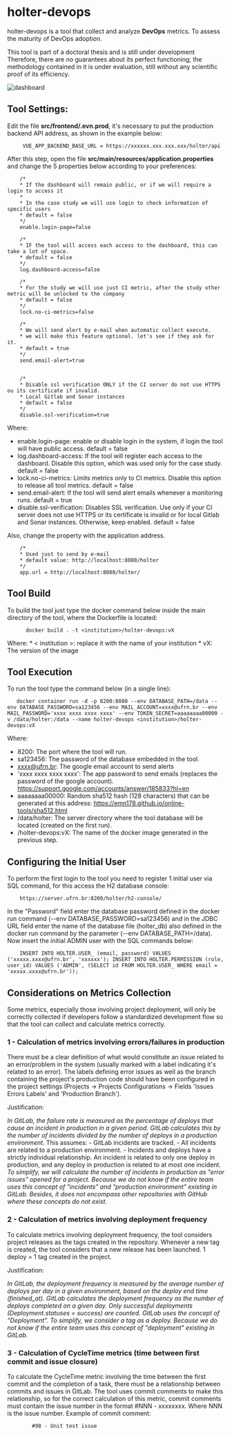 # holter-devops

holter-devops is a tool that collect and analyze <b>DevOps</b> metrics. To assess the maturity of DevOps adoption.

This tool is part of a doctoral thesis and is still under development
Therefore, there are no guarantees about its perfect functioning; the methodology contained in it is under evaluation, still without any scientific proof of its efficiency.


![dashboard](https://github.com/jadsonjs/holter-devops/blob/master/dashboard.png)


## Tool Settings:
Edit the file <b>src/frontend/.evn.prod</b>, it's necessary to put the production backend API address, as shown in the example below:

         VUE_APP_BACKEND_BASE_URL = https://xxxxxx.xxx.xxx.xxx/holter/api

After this step, open the file <b>src/main/resources/application.properties</b> and change the 5 properties below according to your preferences:


        /*
        * If the dashboard will remain public, or if we will require a login to access it
        *
        * In the case study we will use login to check information of specific users
        * default = false
        */
        enable.login-page=false

        /*
        * IF the tool will access each access to the dashboard, this can take a lot of space.
        * default = false
        */
        log.dashboard-access=false

        /*
        * For the study we will use just CI metric, after the study other metric will be unlocked to the company
        * default = false
        */
        lock.no-ci-metrics=false

        /*
        * We will send alert by e-mail when automatic collect execute.
        * we will make this feature optional. let's see if they ask for it.
        * default = true
        */
        send.email-alert=true


        /*
        * Disable ssl verification ONLY if the CI server do not use HTTPS ou its certificate if invalid.
        * Local Gitlab and Sonar instances
        * default = false
        */
        disable.ssl-verification=true

Where:
  * enable.login-page: enable or disable login in the system, if login the tool will have public access. default = false
  * log.dashboard-access: If the tool will register each access to the dashboard. Disable this option, which was used only for the case study. default = false
  * lock.no-ci-metrics: Limits metrics only to CI metrics. Disable this option to release all tool metrics. default = false
  * send.email-alert: If the tool will send alert emails whenever a monitoring runs. default = true
  * disable.ssl-verification: Disables SSL verification. Use only if your CI server does not use HTTPS or its certificate is invalid or for local Gitlab and Sonar instances. Otherwise, keep enabled. default = false


Also, change the property with the application address.


        /*
        * Used just to send by e-mail
        * default value: http://localhost:8080/holter
        */
        app.url = http://localhost:8080/holter/


## Tool Build
To build the tool just type the docker command below inside the main directory of the tool, where the Dockerfile is located:

          docker build . -t <institution>/holter-devops:vX

Where:
        * < institution >: replace it with the name of your institution
        * vX: The version of the image



## Tool Execution
To run the tool type the command below (in a single line):

       docker container run -d -p 8200:8080 --env DATABASE_PATH=/data --env DATABASE_PASSWORD=sa123456 --env MAIL_ACCOUNT=xxxx@ufrn.br --env MAIL_PASSWORD='xxxx xxxx xxxx xxxx' --env TOKEN_SECRET=aaaaaaaa00000 -v /data/holter:/data --name holter-devops <institution>/holter-devops:vX

Where:
  * 8200: The port where the tool will run.
  * sa123456: The password of the database embedded in the tool.
  * xxxx@ufrn.br: The google email account to send alerts
  * 'xxxx xxxx xxxx xxxx': The app password to send emails (replaces the password of the google account). https://support.google.com/accounts/answer/185833?hl=en
  * aaaaaaaa00000: Random sha512 hash (128 characters) that can be generated at this address: https://emn178.github.io/online-tools/sha512.html
  * /data/holter: The server directory where the tool database will be located (created on the first run).
  * <institution>/holter-devops:vX: The name of the docker image generated in the previous step.

## Configuring the Initial User

To perform the first login to the tool you need to register 1 initial user via SQL command, for this access the H2 database console:

        https://server.ufrn.br:8200/holter/h2-console/

In the "Password" field enter the database password defined in the docker run command (--env DATABASE_PASSWORD=sa123456) and in the JDBC URL field enter the name of the database file (holter_db) also defined in the docker run command by the parameter (--env DATABASE_PATH=/data). Now insert the initial ADMIN user with the SQL commands below:

        INSERT INTO HOLTER.USER_ (email, password) VALUES ('xxxxx.xxxx@ufrn.br', 'xxxxxx'); INSERT INTO HOLTER.PERMISSION (role, user_id) VALUES ('ADMIN', (SELECT id FROM HOLTER.USER_ WHERE email = 'xxxxx.xxxx@ufrn.br'));



## Considerations on Metrics Collection

Some metrics, especially those involving project deployment, will only be correctly collected if developers follow a standardized development flow so that the tool can collect and calculate metrics correctly.

### 1 - Calculation of metrics involving errors/failures in production

There must be a clear definition of what would constitute an issue related to an error/problem in the system (usually marked with a label indicating it's related to an error). The labels defining error issues as well as the branch containing the project's production code should have been configured in the project settings (Projects -> Projects Configurations -> Fields 'Issues Errors Labels' and 'Production Branch').

Justification:

*In GitLab, the failure rate is measured as the percentage of deploys that cause an incident in production in a given period. GitLab calculates this by the number of incidents divided by the number of deploys in a production environment.*
This assumes:
    - GitLab incidents are tracked.
    - All incidents are related to a production environment.
    - Incidents and deploys have a strictly individual relationship. An incident is related to only one deploy in production, and any deploy in production is related to at most one incident.
*To simplify, we will calculate the number of incidents in production as "error issues" opened for a project. Because we do not know if the entire team uses this concept of "incidents" and "production environment" existing in GitLab. Besides, it does not encompass other repositories with GitHub where these concepts do not exist.*

### 2 - Calculation of metrics involving deployment frequency

To calculate metrics involving deployment frequency, the tool considers project releases as the tags created in the repository. Whenever a new tag is created, the tool considers that a new release has been launched. 1 deploy = 1 tag created in the project.

Justification:

*In GitLab, the deployment frequency is measured by the average number of deploys per day in a given environment, based on the deploy end time (finished_at). GitLab calculates the deployment frequency as the number of deploys completed on a given day. Only successful deployments (Deployment.statuses = success) are counted. GitLab uses the concept of "Deployment". To simplify, we consider a tag as a deploy. Because we do not know if the entire team uses this concept of "deployment" existing in GitLab.*

### 3 - Calculation of CycleTime metrics (time between first commit and issue closure)

To calculate the CycleTime metric involving the time between the first commit and the completion of a task, there must be a relationship between commits and issues in GitLab. The tool uses commit comments to make this relationship, so for the correct calculation of this metric, commit comments must contain the issue number in the format #NNN - xxxxxxxx. Where NNN is the issue number. Example of commit comment:

            #98 - Unit test issue
